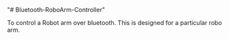 "# Bluetooth-RoboArm-Controller" 

To control a Robot arm over bluetooth. This is designed for a particular robo arm. 
